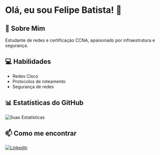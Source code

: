 # Olá, eu sou Felipe Batista! 👋

## 🚀 Sobre Mim
Estudante de redes e certificação CCNA, apaixonado por infraestrutura e segurança.

## 💻 Habilidades
- Redes Cisco
- Protocolos de roteamento
- Segurança de redes

## 📊 Estatísticas do GitHub
![Suas Estatísticas](https://github-readme-stats.vercel.app/api?username=Felipe-Batista-Silva&show_icons=true&theme=dracula)

## 📫 Como me encontrar
[![LinkedIn](https://img.shields.io/badge/LinkedIn-0077B5?style=for-the-badge&logo=linkedin&logoColor=white)](https://www.linkedin.com/in/seu-linkedin)
